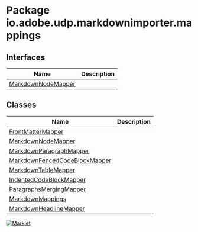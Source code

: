 # Package io.adobe.udp.markdownimporter.mappings

## Interfaces
| Name | Description |
| --- | --- |
| [MarkdownNodeMapper](MarkdownNodeMapper.html) |  |

## Classes
| Name | Description |
| --- | --- |
| [FrontMatterMapper](FrontMatterMapper.html) |  |
| [MarkdownNodeMapper](MarkdownNodeMapper.html) |  |
| [MarkdownParagraphMapper](MarkdownParagraphMapper.html) |  |
| [MarkdownFencedCodeBlockMapper](MarkdownFencedCodeBlockMapper.html) |  |
| [MarkdownTableMapper](MarkdownTableMapper.html) |  |
| [IndentedCodeBlockMapper](IndentedCodeBlockMapper.html) |  |
| [ParagraphsMergingMapper](ParagraphsMergingMapper.html) |  |
| [MarkdownMappings](MarkdownMappings.html) |  |
| [MarkdownHeadlineMapper](MarkdownHeadlineMapper.html) |  |


[![Marklet](https://img.shields.io/badge/Generated%20by-Marklet-green.svg)](https://github.com/Faylixe/marklet)